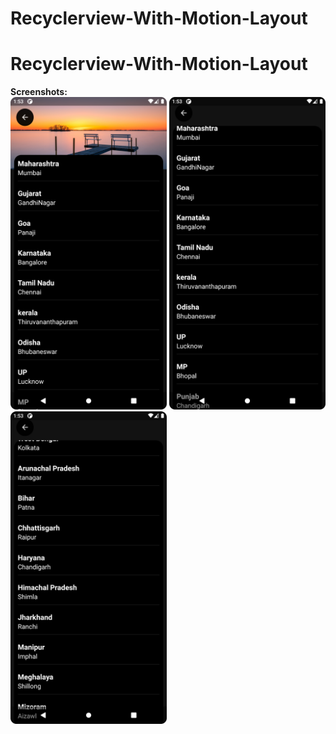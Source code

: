 # Recyclerview-With-Motion-Layout
# Recyclerview-With-Motion-Layout<br>
<b>Screenshots:</b><br>
<img src="images/ss1.png" width=250 height=500>
<img src="images/ss2.png" width=250 height=500>
<img src="images/ss3.png" width=250 height=500>
